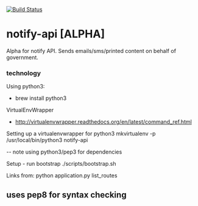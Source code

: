 [![Build Status](https://api.travis-ci.org/alphagov/notify-api.svg?branch=master)](https://api.travis-ci.org/alphagov/notify-api.svg?branch=master)

# notify-api [ALPHA]
Alpha for notify API. Sends emails/sms/printed content on behalf of government.

### technology

Using python3:
- brew install python3

VirtualEnvWrapper
- http://virtualenvwrapper.readthedocs.org/en/latest/command_ref.html

Setting up a virtualenvwrapper for python3
mkvirtualenv -p /usr/local/bin/python3 notify-api

-- note using python3/pep3 for dependencies

Setup - run bootstrap
./scripts/bootstrap.sh

Links from:
python application.py list_routes

uses pep8 for syntax checking
-
